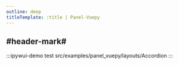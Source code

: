 ```yaml
---
outline: deep
titleTemplate: :title | Panel-Vuepy
---
```


## #header-mark#
:::ipywui-demo test
src/examples/panel_vuepy/layouts/Accordion
::: 